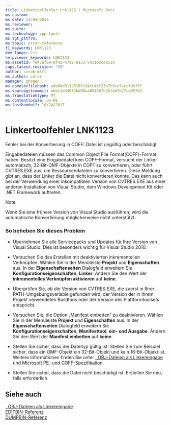 ```yaml
---
title: Linkertoolfehler Lnk1123 | Microsoft Docs
ms.custom: 
ms.date: 11/04/2016
ms.reviewer: 
ms.suite: 
ms.technology: cpp-tools
ms.tgt_pltfrm: 
ms.topic: error-reference
f1_keywords: LNK1123
dev_langs: C++
helpviewer_keywords: LNK1123
ms.assetid: fe47af69-0f42-4792-9133-541192cd8514
caps.latest.revision: "15"
author: corob-msft
ms.author: corob
manager: ghogen
ms.openlocfilehash: ade68d51125167c34fc46f23a7c9ce7eccfdef5f
ms.sourcegitcommit: ebec1d449f2bd98aa851667c2bfeb7e27ce657b2
ms.translationtype: MT
ms.contentlocale: de-DE
ms.lasthandoff: 10/24/2017
---
```

# <a name="linker-tools-error-lnk1123"></a>Linkertoolfehler LNK1123
Fehler bei der Konvertierung in COFF: Datei ist ungültig oder beschädigt  
  
 Eingabedateien müssen das Common Object File Format(COFF)-Format haben. Besitzt eine Eingabedatei kein COFF-Format, versucht der Linker automatisch, 32-Bit-OMF-Objekte in COFF zu konvertieren, oder führt CVTRES.EXE aus, um Ressourcendateien zu konvertieren. Diese Meldung gibt an, dass der Linker die Datei nicht konvertieren konnte. Das kann auch bei der Verwendung einer inkompatiblen Version von CVTRES.EXE aus einer anderen Installation von Visual Studio, dem Windows Development Kit oder .NET Framework auftreten.  
  
> [!NOTE]
>  Wenn Sie eine frühere Version von Visual Studio ausführen, wird die automatische Konvertierung möglicherweise nicht unterstützt.  
  
### <a name="to-fix-the-problem"></a>So beheben Sie dieses Problem  
  
-   Übernehmen Sie alle Servicepacks und Updates für Ihre Version von Visual Studio. Dies ist besonders wichtig für Visual Studio 2010.  
  
-   Versuchen Sie das Erstellen mit deaktivierten inkrementellen Verknüpfen. Wählen Sie in der Menüleiste **Projekt** und **Eigenschaften** aus. In der **Eigenschaftenseiten** Dialogfeld erweitern Sie **Konfigurationseigenschaften**, **Linker**. Ändern Sie den Wert der **inkrementelles Verknüpfen aktivieren** auf **keine**.  
  
-   Überprüfen Sie, ob die Version von CVTRES.EXE, die zuerst in Ihrer PATH-Umgebungsvariable gefunden wird, der Version der in Ihrem Projekt verwendeten Buildtoos oder der Version des Plattformtoolsets entspricht.  
  
-   Versuchen Sie, die Option „Manifest einbetten“ zu deaktivieren. Wählen Sie in der Menüleiste **Projekt** und **Eigenschaften** aus. In der **Eigenschaftenseiten** Dialogfeld erweitern Sie **Konfigurationseigenschaften**, **Manifesttool**, **ein- und Ausgabe**. Ändern Sie den Wert der **Manifest einbetten** auf **keine**.  
  
-   Stellen Sie sicher, dass der Dateityp gültig ist. Stellen Sie zum Beispiel sicher, dass ein OMF-Objekt ein 32-Bit-Objekt und kein 16-Bit-Objekt ist. Weitere Informationen finden Sie unter [. OBJ-Dateien als Linkereingabe](../../build/reference/dot-obj-files-as-linker-input.md) und [Microsoft PE- und COFF-Spezifikation](http://go.microsoft.com/fwlink/p/?LinkId=93292).  
  
-   Stellen Sie sicher, dass die Datei nicht beschädigt ist. Erstellen Sie neu, falls erforderlich.  
  
## <a name="see-also"></a>Siehe auch  
 [. OBJ-Dateien als Linkereingabe](../../build/reference/dot-obj-files-as-linker-input.md)   
 [EDITBIN-Referenz](../../build/reference/editbin-reference.md)   
 [DUMPBIN-Referenz](../../build/reference/dumpbin-reference.md)